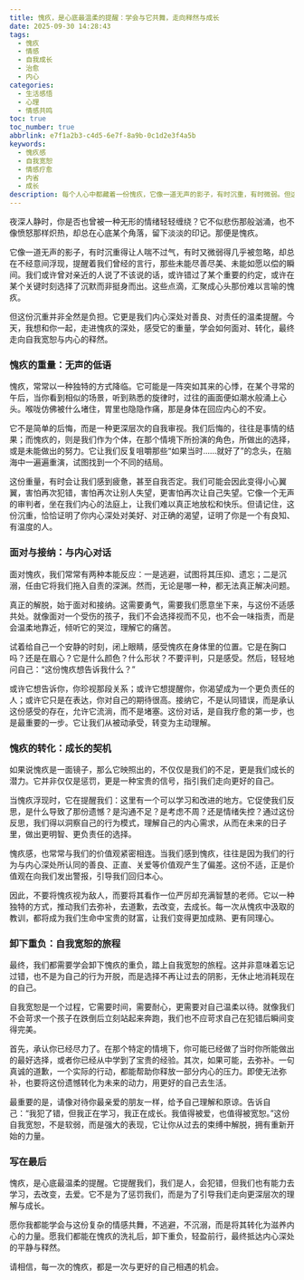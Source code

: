 ```yaml
---
title: 愧疚，是心底最温柔的提醒：学会与它共舞，走向释然与成长
date: 2025-09-30 14:28:43
tags:
  - 愧疚
  - 情感
  - 自我成长
  - 治愈
  - 内心
categories:
  - 生活感悟
  - 心理
  - 情感共鸣
toc: true
toc_number: true
abbrlink: e7f1a2b3-c4d5-6e7f-8a9b-0c1d2e3f4a5b
keywords:
  - 愧疚感
  - 自我宽恕
  - 情感疗愈
  - 内省
  - 成长
description: 每个人心中都藏着一份愧疚，它像一道无声的影子，有时沉重，有时微弱。但这份沉重并非全然是负担，它更是我们内心深处对善良、对责任的温柔提醒。这篇文章将带你走进愧疚的深处，感受它的重量，学会如何面对、转化，最终走向自我宽恕与内心的释然。
---
```


夜深人静时，你是否也曾被一种无形的情绪轻轻缠绕？它不似悲伤那般汹涌，也不像愤怒那样炽热，却总在心底某个角落，留下淡淡的印记。那便是愧疚。

它像一道无声的影子，有时沉重得让人喘不过气，有时又微弱得几乎被忽略，却总在不经意间浮现，提醒着我们曾经的言行，那些未能尽善尽美、未能如愿以偿的瞬间。我们或许曾对亲近的人说了不该说的话，或许错过了某个重要的约定，或许在某个关键时刻选择了沉默而非挺身而出。这些点滴，汇聚成心头那份难以言喻的愧疚。

但这份沉重并非全然是负担。它更是我们内心深处对善良、对责任的温柔提醒。今天，我想和你一起，走进愧疚的深处，感受它的重量，学会如何面对、转化，最终走向自我宽恕与内心的释然。

### 愧疚的重量：无声的低语

愧疚，常常以一种独特的方式降临。它可能是一阵突如其来的心悸，在某个寻常的午后，当你看到相似的场景，听到熟悉的旋律时，过往的画面便如潮水般涌上心头。喉咙仿佛被什么堵住，胃里也隐隐作痛，那是身体在回应内心的不安。

它不是简单的后悔，而是一种更深层次的自我审视。我们后悔的，往往是事情的结果；而愧疚的，则是我们作为个体，在那个情境下所扮演的角色，所做出的选择，或是未能做出的努力。它让我们反复咀嚼那些“如果当时……就好了”的念头，在脑海中一遍遍重演，试图找到一个不同的结局。

这份重量，有时会让我们感到疲惫，甚至自我否定。我们可能会因此变得小心翼翼，害怕再次犯错，害怕再次让别人失望，更害怕再次让自己失望。它像一个无声的审判者，坐在我们内心的法庭上，让我们难以真正地放松和快乐。但请记住，这份沉重，恰恰证明了你内心深处对美好、对正确的渴望，证明了你是一个有良知、有温度的人。

### 面对与接纳：与内心对话

面对愧疚，我们常常有两种本能反应：一是逃避，试图将其压抑、遗忘；二是沉溺，任由它将我们拖入自责的深渊。然而，无论是哪一种，都无法真正解决问题。

真正的解脱，始于面对和接纳。这需要勇气，需要我们愿意坐下来，与这份不适感共处。就像面对一个受伤的孩子，我们不会选择视而不见，也不会一味指责，而是会温柔地靠近，倾听它的哭泣，理解它的痛苦。

试着给自己一个安静的时刻，闭上眼睛，感受愧疚在身体里的位置。它是在胸口吗？还是在眉心？它是什么颜色？什么形状？不要评判，只是感受。然后，轻轻地问自己：“这份愧疚想告诉我什么？”

或许它想告诉你，你珍视那段关系；或许它想提醒你，你渴望成为一个更负责任的人；或许它只是在表达，你对自己的期待很高。接纳它，不是认同错误，而是承认这份感受的存在，允许它流淌，而不是堵塞。这份对话，是自我疗愈的第一步，也是最重要的一步。它让我们从被动承受，转变为主动理解。

### 愧疚的转化：成长的契机

如果说愧疚是一面镜子，那么它映照出的，不仅仅是我们的不足，更是我们成长的潜力。它并非仅仅是惩罚，更是一种宝贵的信号，指引我们走向更好的自己。

当愧疚浮现时，它在提醒我们：这里有一个可以学习和改进的地方。它促使我们反思，是什么导致了那份遗憾？是沟通不足？是考虑不周？还是情绪失控？通过这份反思，我们得以洞察自己的行为模式，理解自己的内心需求，从而在未来的日子里，做出更明智、更负责任的选择。

愧疚感，也常常与我们的价值观紧密相连。当我们感到愧疚，往往是因为我们的行为与内心深处所认同的善良、正直、关爱等价值观产生了偏差。这份不适，正是价值观在向我们发出警报，引导我们回归本心。

因此，不要将愧疚视为敌人，而要将其看作一位严厉却充满智慧的老师。它以一种独特的方式，推动我们去弥补，去道歉，去改变，去成长。每一次从愧疚中汲取的教训，都将成为我们生命中宝贵的财富，让我们变得更加成熟、更有同理心。

### 卸下重负：自我宽恕的旅程

最终，我们都需要学会卸下愧疚的重负，踏上自我宽恕的旅程。这并非意味着忘记过错，也不是为自己的行为开脱，而是选择不再让过去的阴影，无休止地消耗现在的自己。

自我宽恕是一个过程，它需要时间，需要耐心，更需要对自己温柔以待。就像我们不会苛求一个孩子在跌倒后立刻站起来奔跑，我们也不应苛求自己在犯错后瞬间变得完美。

首先，承认你已经尽力了。在那个特定的情境下，你可能已经做了当时你所能做出的最好选择，或者你已经从中学到了宝贵的经验。其次，如果可能，去弥补。一句真诚的道歉，一个实际的行动，都能帮助你释放一部分内心的压力。即使无法弥补，也要将这份遗憾转化为未来的动力，用更好的自己去生活。

最重要的是，请像对待你最亲爱的朋友一样，给予自己理解和原谅。告诉自己：“我犯了错，但我正在学习，我正在成长。我值得被爱，也值得被宽恕。”这份自我宽恕，不是软弱，而是强大的表现，它让你从过去的束缚中解脱，拥有重新开始的力量。

### 写在最后

愧疚，是心底最温柔的提醒。它提醒我们，我们是人，会犯错，但我们也有能力去学习，去改变，去爱。它不是为了惩罚我们，而是为了引导我们走向更深层次的理解与成长。

愿你我都能学会与这份复杂的情感共舞，不逃避，不沉溺，而是将其转化为滋养内心的力量。愿我们都能在愧疚的洗礼后，卸下重负，轻盈前行，最终抵达内心深处的平静与释然。

请相信，每一次的愧疚，都是一次与更好的自己相遇的机会。